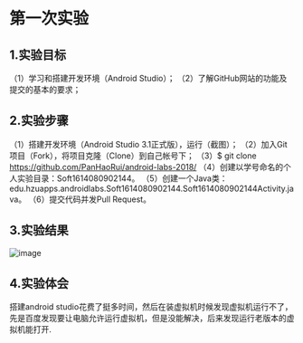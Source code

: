 # 第一次实验 
 ## 1.实验目标 
（1）学习和搭建开发环境（Android Studio）； 
（2）了解GitHub网站的功能及提交的基本的要求； 
## 2.实验步骤 
（1）搭建开发环境（Android Studio 3.1正式版），运行（截图）； 
（2）加入Git项目（Fork），将项目克隆（Clone）到自己帐号下； 
（3）$ git clone https://github.com/PanHaoRui/android-labs-2018/ 
（4）创建以学号命名的个人实验目录：Soft1614080902144。 
（5）创建一个Java类：edu.hzuapps.androidlabs.Soft1614080902144.Soft1614080902144Activity.java。 
（6）提交代码并发Pull Request。 
 ## 3.实验结果 
![image](https://github.com/PanHaoRui/android-labs-2018/blob/master/Soft1614080902144/soft1614080902144.png
) 
 ## 4.实验体会 
搭建android studio花费了挺多时间，然后在装虚拟机时候发现虚拟机运行不了，先是百度发现要让电脑允许运行虚拟机，但是没能解决，后来发现运行老版本的虚拟机能打开.
